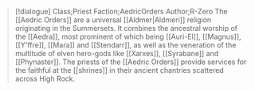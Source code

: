 >[!dialogue] Class;Priest Faction;AedricOrders Author;R-Zero
>The [[Aedric Orders]] are a universal [[Aldmer|Aldmeri]] religion originating in the Summersets. It combines the ancestral worship of the [[Aedra]], most prominent of which being [[Auri-El]], [[Magnus]], [[Y'ffre]], [[Mara]] and [[Stendarr]], as well as the veneration of the multitude of  elven hero-gods like [[Xarxes]], [[Syrabane]] and [[Phynaster]]. The priests of the [[Aedric Orders]] provide services for the faithful at the [[shrines]] in their ancient chantries scattered across High Rock.

